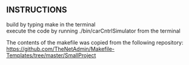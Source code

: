 

## INSTRUCTIONS

build by typing make in the terminal  
execute the code by running ./bin/carCntrlSimulator from the terminal  


The contents of the makefile was copied from the following repository:
https://github.com/TheNetAdmin/Makefile-Templates/tree/master/SmallProject
